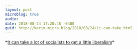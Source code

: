 ```yaml
---
layout: post
microblog: true
audio: 
date: 2018-08-24 17:20:48 -0400
guid: http://kerim.micro.blog/2018/08/24/it-can-take.html
---
```

❝[It can take a lot of socialists to get a little liberalism](https://www.nytimes.com/2018/08/24/opinion/sunday/what-socialism-looks-like-in-2018.html)❞
